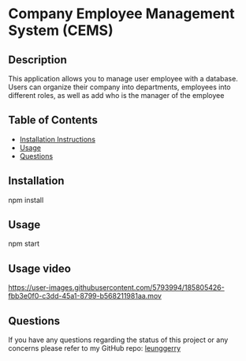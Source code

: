 # Company Employee Management System (CEMS)
  
## Description 
This application allows you to manage user employee with a database. Users can organize their company into departments, employees into different roles, as well as add who is the manager of the employee

## Table of Contents
- [Installation Instructions](#installation)
- [Usage](#usage)
- [Questions](#questions)

## Installation
npm install

## Usage
npm start

## Usage video
https://user-images.githubusercontent.com/5793994/185805426-fbb3e0f0-c3dd-45a1-8799-b568211981aa.mov



## Questions
If you have any questions regarding the status of this project or any concerns please refer to my GitHub repo:
[leunggerry](https://github.com/leunggerry)

